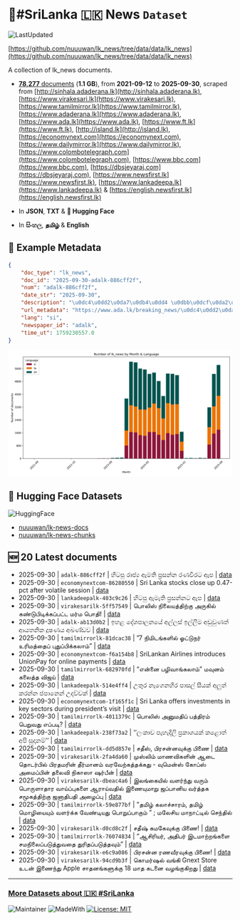 # 📄#SriLanka 🇱🇰 News `Dataset`

![LastUpdated](https://img.shields.io/badge/last_updated-2025--09--30_17:01:35-green)

[https://github.com/nuuuwan/lk_news/tree/data/data/lk_news](https://github.com/nuuuwan/lk_news/tree/data/data/lk_news)

A collection of lk_news documents.

- [**78,277** documents](https://github.com/nuuuwan/lk_news/tree/data/data/lk_news) (**1.1 GB**), from **2021-09-12** to **2025-09-30**, scraped from [http://sinhala.adaderana.lk](http://sinhala.adaderana.lk), [https://www.virakesari.lk](https://www.virakesari.lk), [https://www.tamilmirror.lk](https://www.tamilmirror.lk), [https://www.adaderana.lk](https://www.adaderana.lk), [https://www.ada.lk](https://www.ada.lk), [https://www.ft.lk](https://www.ft.lk), [http://island.lk](http://island.lk), [https://economynext.com](https://economynext.com), [https://www.dailymirror.lk](https://www.dailymirror.lk), [https://www.colombotelegraph.com](https://www.colombotelegraph.com), [https://www.bbc.com](https://www.bbc.com), [https://dbsjeyaraj.com](https://dbsjeyaraj.com), [https://www.newsfirst.lk](https://www.newsfirst.lk), [https://www.lankadeepa.lk](https://www.lankadeepa.lk) & [https://english.newsfirst.lk](https://english.newsfirst.lk)

- In **JSON**, **TXT** & **🤗 Hugging Face**

- In **සිංහල**, **தமிழ்** & **English**

## 📝 Example Metadata

```json
{
    "doc_type": "lk_news",
    "doc_id": "2025-09-30-adalk-886cff2f",
    "num": "adalk-886cff2f",
    "date_str": "2025-09-30",
    "description": "\u0dc4\u0dd2\u0da7\u0db4\u0dd4 \u0dbb\u0dcf\u0da2\u0dca\u200d\u0dba \u0d87\u0db8\u0dad\u0dd2 \u0db4\u0dca\u200d\u0dbb\u0dc3\u0db1\u0dca\u0db1 \u0dbb\u0dab\u0dc0\u0dd3\u0dbb\u0da7 \u0d87\u0db4",
    "url_metadata": "https://www.ada.lk/breaking_news/\u0dc4\u0dd2\u0da7\u0db4\u0dd4-\u0dbb\u0dcf\u0da2\u0dca\u200d\u0dba-\u0d87\u0db8\u0dad\u0dd2-\u0db4\u0dca\u200d\u0dbb\u0dc3\u0db1\u0dca\u0db1-\u0dbb\u0dab\u0dc0\u0dd3\u0dbb\u0da7-\u0d87\u0db4/11-418824",
    "lang": "si",
    "newspaper_id": "adalk",
    "time_ut": 1759230557.0
}
```

![Chart](https://raw.githubusercontent.com/nuuuwan/lk_news/refs/heads/data/data/lk_news/docs_by_month_and_lang.png)

## 🤗 Hugging Face Datasets

![HuggingFace](https://img.shields.io/badge/-HuggingFace-FDEE21?style=for-the-badge&logo=HuggingFace)

- [nuuuwan/lk-news-docs](https://huggingface.co/datasets/nuuuwan/lk-news-docs)
- [nuuuwan/lk-news-chunks](https://huggingface.co/datasets/nuuuwan/lk-news-chunks)

## 🆕 20 Latest documents

- 2025-09-30 | `adalk-886cff2f` | හිටපු රාජ්‍ය ඇමති ප්‍රසන්න රණවීරට ඇප | [data](https://github.com/nuuuwan/lk_news/tree/data/data/lk_news/2020s/2025/2025-09-30-adalk-886cff2f)
- 2025-09-30 | `economynextcom-86280550` | Sri Lanka stocks close up 0.47-pct after volatile session | [data](https://github.com/nuuuwan/lk_news/tree/data/data/lk_news/2020s/2025/2025-09-30-economynextcom-86280550)
- 2025-09-30 | `lankadeepalk-403c9c26` | හිටපු ඇමැති ප්‍රසන්නට ඇප | [data](https://github.com/nuuuwan/lk_news/tree/data/data/lk_news/2020s/2025/2025-09-30-lankadeepalk-403c9c26)
- 2025-09-30 | `virakesarilk-5ff57549` | பொலிஸ் நிலையத்திற்கு அருகில் கண்டுபிடிக்கப்பட்ட மர்ம பொதி! | [data](https://github.com/nuuuwan/lk_news/tree/data/data/lk_news/2020s/2025/2025-09-30-virakesarilk-5ff57549)
- 2025-09-30 | `adalk-ab13d0b2` | ඉහළ දේශපාලනයේ අල්ලස් ඉල්ලීම අඩුවුණත් ආයතනික දූෂණය අඛණ්ඩව | [data](https://github.com/nuuuwan/lk_news/tree/data/data/lk_news/2020s/2025/2025-09-30-adalk-ab13d0b2)
- 2025-09-30 | `tamilmirrorlk-81dcac38` | ”7 நிமிடங்களில் ஓட்டுநர் உரிமத்தைப் புதுப்பிக்கலாம்” | [data](https://github.com/nuuuwan/lk_news/tree/data/data/lk_news/2020s/2025/2025-09-30-tamilmirrorlk-81dcac38)
- 2025-09-30 | `economynextcom-f6a154b8` | SriLankan Airlines introduces UnionPay for online payments | [data](https://github.com/nuuuwan/lk_news/tree/data/data/lk_news/2020s/2025/2025-09-30-economynextcom-f6a154b8)
- 2025-09-30 | `tamilmirrorlk-682970fd` | “என்னை  பழிவாங்கலாம்”   மவுனம் கலைத்த விஜய் | [data](https://github.com/nuuuwan/lk_news/tree/data/data/lk_news/2020s/2025/2025-09-30-tamilmirrorlk-682970fd)
- 2025-09-30 | `lankadeepalk-514e4ff4` | උතුර නැගෙනහිර පාසල් සීයක් අලුත් කරන්න ජපානෙන් උදව්වක් | [data](https://github.com/nuuuwan/lk_news/tree/data/data/lk_news/2020s/2025/2025-09-30-lankadeepalk-514e4ff4)
- 2025-09-30 | `economynextcom-1f165f1c` | Sri Lanka offers investments in key sectors during president’s visit | [data](https://github.com/nuuuwan/lk_news/tree/data/data/lk_news/2020s/2025/2025-09-30-economynextcom-1f165f1c)
- 2025-09-30 | `tamilmirrorlk-4011379c` | பொலிஸ் அனுமதிப் பத்திரம் பெறுவது எப்படி? | [data](https://github.com/nuuuwan/lk_news/tree/data/data/lk_news/2020s/2025/2025-09-30-tamilmirrorlk-4011379c)
- 2025-09-30 | `lankadeepalk-238f73a2` | ‘‘ලංකාව පැහැදිලි ප්‍රකාශයක් කළොත් අපි සූදානම්‘‘ | [data](https://github.com/nuuuwan/lk_news/tree/data/data/lk_news/2020s/2025/2025-09-30-lankadeepalk-238f73a2)
- 2025-09-30 | `tamilmirrorlk-dd5d857e` | சதீஸ், பிரசன்னவுக்கு பிணை | [data](https://github.com/nuuuwan/lk_news/tree/data/data/lk_news/2020s/2025/2025-09-30-tamilmirrorlk-dd5d857e)
- 2025-09-30 | `virakesarilk-2fa4da60` | முஸ்லிம் மாணவிகளின் ஆடை தொடர்பில் பிரதமரின் தீர்மானம் வரவேற்கத்தக்கது - வுமென்ஸ் கோப்ஸ் அமைப்பின் தலைவி நிகாஸா ஷர்பீன் | [data](https://github.com/nuuuwan/lk_news/tree/data/data/lk_news/2020s/2025/2025-09-30-virakesarilk-2fa4da60)
- 2025-09-30 | `virakesarilk-dbeac4a6` | இலங்கையில் வளர்ந்து வரும் பொருளாதார வாய்ப்புகளை ஆராய்வதில் இணையுமாறு ஜப்பானிய வர்த்தக சமூகத்திற்கு ஜனாதிபதி அழைப்பு | [data](https://github.com/nuuuwan/lk_news/tree/data/data/lk_news/2020s/2025/2025-09-30-virakesarilk-dbeac4a6)
- 2025-09-30 | `tamilmirrorlk-59e877bf` | ”தமிழ் கலாச்சாரம், தமிழ் மொழியையும் வளர்க்க வேண்டியது பொறுப்பாகும் ” ; மலேசிய மாநாட்டில் செந்தில் | [data](https://github.com/nuuuwan/lk_news/tree/data/data/lk_news/2020s/2025/2025-09-30-tamilmirrorlk-59e877bf)
- 2025-09-30 | `virakesarilk-d0cd8c2f` | சதீஷ் கமகேவுக்கு பிணை! | [data](https://github.com/nuuuwan/lk_news/tree/data/data/lk_news/2020s/2025/2025-09-30-virakesarilk-d0cd8c2f)
- 2025-09-30 | `tamilmirrorlk-76074834` | “ஆசிரியர், அதிபர் இடமாற்றங்களை சமநிலைப்படுத்துவதை  துரிதப்படுத்தவும்” | [data](https://github.com/nuuuwan/lk_news/tree/data/data/lk_news/2020s/2025/2025-09-30-tamilmirrorlk-76074834)
- 2025-09-30 | `virakesarilk-e6c9a086` | பிரசன்ன ரணவீரவுக்கு பிணை! | [data](https://github.com/nuuuwan/lk_news/tree/data/data/lk_news/2020s/2025/2025-09-30-virakesarilk-e6c9a086)
- 2025-09-30 | `virakesarilk-94cd9b3f` | கொமர்ஷல் வங்கி Gnext Store உடன் இணைந்து Apple   சாதனங்களுக்கு 18 மாத கடனை வழங்குகிறது | [data](https://github.com/nuuuwan/lk_news/tree/data/data/lk_news/2020s/2025/2025-09-30-virakesarilk-94cd9b3f)

---

### [More Datasets about 🇱🇰 #SriLanka](https://github.com/nuuuwan/lk_datasets)

![Maintainer](https://img.shields.io/badge/maintainer-nuuuwan-red)
![MadeWith](https://img.shields.io/badge/made_with-python-blue)
[![License: MIT](https://img.shields.io/badge/License-MIT-yellow.svg)](https://opensource.org/licenses/MIT)
